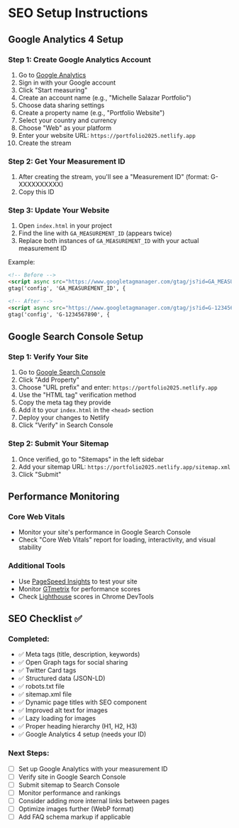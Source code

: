 # SEO Setup Instructions

## Google Analytics 4 Setup

### Step 1: Create Google Analytics Account
1. Go to [Google Analytics](https://analytics.google.com/)
2. Sign in with your Google account
3. Click "Start measuring"
4. Create an account name (e.g., "Michelle Salazar Portfolio")
5. Choose data sharing settings
6. Create a property name (e.g., "Portfolio Website")
7. Select your country and currency
8. Choose "Web" as your platform
9. Enter your website URL: `https://portfolio2025.netlify.app`
10. Create the stream

### Step 2: Get Your Measurement ID
1. After creating the stream, you'll see a "Measurement ID" (format: G-XXXXXXXXXX)
2. Copy this ID

### Step 3: Update Your Website
1. Open `index.html` in your project
2. Find the line with `GA_MEASUREMENT_ID` (appears twice)
3. Replace both instances of `GA_MEASUREMENT_ID` with your actual measurement ID

Example:
```html
<!-- Before -->
<script async src="https://www.googletagmanager.com/gtag/js?id=GA_MEASUREMENT_ID"></script>
gtag('config', 'GA_MEASUREMENT_ID', {

<!-- After -->
<script async src="https://www.googletagmanager.com/gtag/js?id=G-1234567890"></script>
gtag('config', 'G-1234567890', {
```

## Google Search Console Setup

### Step 1: Verify Your Site
1. Go to [Google Search Console](https://search.google.com/search-console/)
2. Click "Add Property"
3. Choose "URL prefix" and enter: `https://portfolio2025.netlify.app`
4. Use the "HTML tag" verification method
5. Copy the meta tag they provide
6. Add it to your `index.html` in the `<head>` section
7. Deploy your changes to Netlify
8. Click "Verify" in Search Console

### Step 2: Submit Your Sitemap
1. Once verified, go to "Sitemaps" in the left sidebar
2. Add your sitemap URL: `https://portfolio2025.netlify.app/sitemap.xml`
3. Click "Submit"

## Performance Monitoring

### Core Web Vitals
- Monitor your site's performance in Google Search Console
- Check "Core Web Vitals" report for loading, interactivity, and visual stability

### Additional Tools
- Use [PageSpeed Insights](https://pagespeed.web.dev/) to test your site
- Monitor [GTmetrix](https://gtmetrix.com/) for performance scores
- Check [Lighthouse](https://developers.google.com/web/tools/lighthouse) scores in Chrome DevTools

## SEO Checklist ✅

### Completed:
- ✅ Meta tags (title, description, keywords)
- ✅ Open Graph tags for social sharing
- ✅ Twitter Card tags
- ✅ Structured data (JSON-LD)
- ✅ robots.txt file
- ✅ sitemap.xml file
- ✅ Dynamic page titles with SEO component
- ✅ Improved alt text for images
- ✅ Lazy loading for images
- ✅ Proper heading hierarchy (H1, H2, H3)
- ✅ Google Analytics 4 setup (needs your ID)

### Next Steps:
- [ ] Set up Google Analytics with your measurement ID
- [ ] Verify site in Google Search Console
- [ ] Submit sitemap to Search Console
- [ ] Monitor performance and rankings
- [ ] Consider adding more internal links between pages
- [ ] Optimize images further (WebP format)
- [ ] Add FAQ schema markup if applicable
